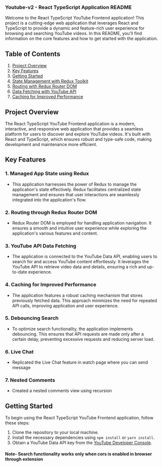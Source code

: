 ### Youtube-v2 -  React TypeScript Application README

Welcome to the React TypeScript YouTube Frontend application! This project is a cutting-edge web application that leverages React and TypeScript to provide a dynamic and feature-rich user experience for browsing and searching YouTube videos. In this README, you'll find information on the core features and how to get started with the application.

## Table of Contents

1. [Project Overview](#project-overview)
2. [Key Features](#key-features)
3. [Getting Started](#getting-started)
4. [State Management with Redux Toolkit](#state-management-with-redux)
5. [Routing with Redux Router DOM](#routing-with-redux-router-dom)
6. [Data Fetching with YouTube API](#data-fetching-with-youtube-api)
7. [Caching for Improved Performance](#caching-for-improved-performance)
 
 

## Project Overview

The React TypeScript YouTube Frontend application is a modern, interactive, and responsive web application that provides a seamless platform for users to discover and explore YouTube videos. It's built with React and TypeScript, which ensures robust and type-safe code, making development and maintenance more efficient.

## Key Features

### 1. Managed App State using Redux

- This application harnesses the power of Redux to manage the application's state effectively. Redux facilitates centralized state management and ensures that user interactions are seamlessly integrated into the application's flow.

### 2. Routing through Redux Router DOM

- Redux Router DOM is employed for handling application navigation. It ensures a smooth and intuitive user experience while exploring the application's various features and content.

### 3. YouTube API Data Fetching

- The application is connected to the YouTube Data API, enabling users to search for and access YouTube content effortlessly. It leverages the YouTube API to retrieve video data and details, ensuring a rich and up-to-date experience.

### 4. Caching for Improved Performance

- The application features a robust caching mechanism that stores previously fetched data. This approach minimizes the need for repeated API calls, improving application and user experience.

### 5. Debouncing Search

- To optimize search functionality, the application implements debouncing. This ensures that API requests are made only after a certain delay, preventing excessive requests and reducing server load.

### 6. Live Chat
- Replicated the Live Chat feature in watch page where you can send message 

### 7. Nested Comments
- Created a nested comments view using recursion
## Getting Started

To begin using the React TypeScript YouTube Frontend application, follow these steps:

1. Clone the repository to your local machine.
2. Install the necessary dependencies using `npm install` or `yarn install`.
3. Obtain a YouTube Data API key from the [YouTube Developer Console](https://console.developers.google.com/).
 

#### Note- Search functionality works only when cors is enabled in browser through extension